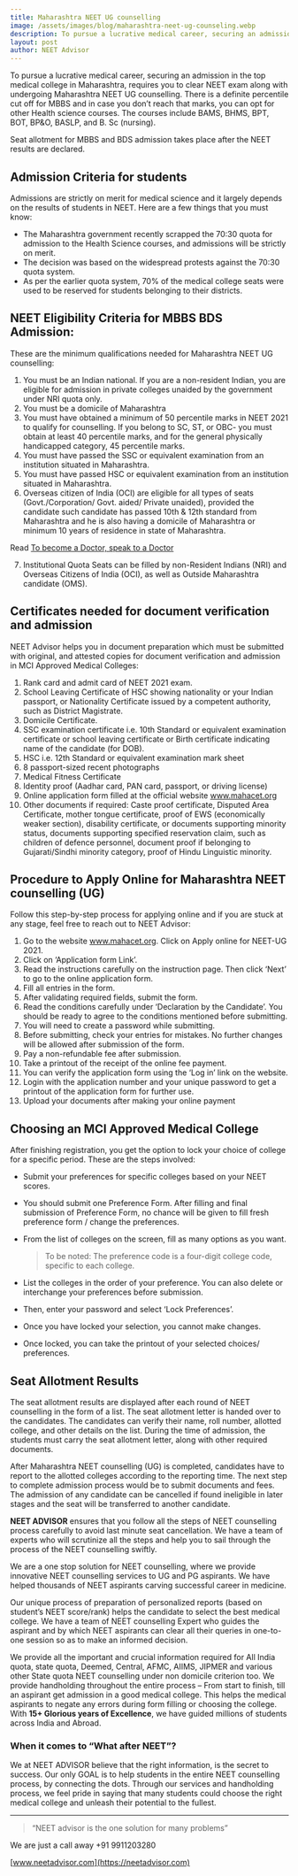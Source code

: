 ```yaml
---
title: Maharashtra NEET UG counselling
image: /assets/images/blog/maharashtra-neet-ug-counseling.webp
description: To pursue a lucrative medical career, securing an admission in the top medical college in Maharashtra, requires you to clear NEET exam along with undergoing Maharashtra NEET UG counselling.
layout: post
author: NEET Advisor
---
```


To pursue a lucrative medical career, securing an admission in the top medical college in Maharashtra, requires you to clear NEET exam along with undergoing Maharashtra NEET UG counselling. There is a definite percentile cut off for MBBS and in case you don’t reach that marks, you can opt for other Health science courses. The courses include BAMS, BHMS, BPT, BOT, BP&O, BASLP, and B. Sc (nursing).

Seat allotment for MBBS and BDS admission takes place after the NEET results are declared.

## Admission Criteria for students

Admissions are strictly on merit for medical science and it largely depends on the results of students in NEET. Here are a few things that you must know:

- The Maharashtra government recently scrapped the 70:30 quota for admission to the Health Science courses, and admissions will be strictly on merit.
- The decision was based on the widespread protests against the 70:30 quota system.
- As per the earlier quota system, 70% of the medical college seats were used to be reserved for students belonging to their districts.

## NEET Eligibility Criteria for MBBS BDS Admission:

These are the minimum qualifications needed for Maharashtra NEET UG counselling:

1. You must be an Indian national. If you are a non-resident Indian, you are eligible for admission in private colleges unaided by the government under NRI quota only.
2. You must be a domicile of Maharashtra
3. You must have obtained a minimum of 50 percentile marks in NEET 2021 to qualify for counselling. If you belong to SC, ST, or OBC- you must obtain at least 40 percentile marks, and for the general physically handicapped category, 45 percentile marks.
4. You must have passed the SSC or equivalent examination from an institution situated in Maharashtra.
5. You must have passed HSC or equivalent examination from an institution situated in Maharashtra.
6. Overseas citizen of India (OCI) are eligible for all types of seats (Govt./Corporation/ Govt. aided/ Private unaided), provided the candidate such candidate has passed 10th & 12th standard from Maharashtra and he is also having a domicile of Maharashtra or minimum 10 years of residence in state of Maharashtra.

Read [To become a Doctor, speak to a Doctor](/blog/become-doctor/)

7.  Institutional Quota Seats can be filled by non-Resident Indians (NRI) and Overseas Citizens of India (OCI), as well as Outside Maharashtra candidate (OMS).

## Certificates needed for document verification and admission

NEET Advisor helps you in document preparation which must be submitted with original, and attested copies for document verification and admission in MCI Approved Medical Colleges:

1. Rank card and admit card of NEET 2021 exam.
2. School Leaving Certificate of HSC showing nationality or your Indian passport, or Nationality Certificate issued by a competent authority, such as District Magistrate.
3. Domicile Certificate.
4. SSC examination certificate i.e. 10th Standard or equivalent examination certificate or school leaving certificate or Birth certificate indicating name of the candidate (for DOB).
5. HSC i.e. 12th Standard or equivalent examination mark sheet
6. 8 passport-sized recent photographs
7. Medical Fitness Certificate
8. Identity proof (Aadhar card, PAN card, passport, or driving license)
9. Online application form filled at the official website www.mahacet.org
10. Other documents if required: Caste proof certificate, Disputed Area Certificate, mother tongue certificate, proof of EWS (economically weaker section), disability certificate, or documents supporting minority status, documents supporting specified reservation claim, such as children of defence personnel, document proof if belonging to Gujarati/Sindhi minority category, proof of Hindu Linguistic minority.

## Procedure to Apply Online for Maharashtra NEET counselling (UG)

Follow this step-by-step process for applying online and if you are stuck at any stage, feel free to reach out to NEET Advisor:

1. Go to the website www.mahacet.org. Click on Apply online for NEET-UG 2021.
2. Click on ‘Application form Link’.
3. Read the instructions carefully on the instruction page. Then click ‘Next’ to go to the online application form.
4. Fill all entries in the form.
5. After validating required fields, submit the form.
6. Read the conditions carefully under ‘Declaration by the Candidate’. You should be ready to agree to the conditions mentioned before submitting.
7. You will need to create a password while submitting.
8. Before submitting, check your entries for mistakes. No further changes will be allowed after submission of the form.
9. Pay a non-refundable fee after submission.
10. Take a printout of the receipt of the online fee payment.
11. You can verify the application form using the ‘Log in’ link on the website.
12. Login with the application number and your unique password to get a printout of the application form for further use.
13. Upload your documents after making your online payment

## Choosing an MCI Approved Medical College

After finishing registration, you get the option to lock your choice of college for a specific period. These are the steps involved:

- Submit your preferences for specific colleges based on your NEET scores.
- You should submit one Preference Form. After filling and final submission of Preference Form, no chance will be given to fill fresh preference form / change the preferences.
- From the list of colleges on the screen, fill as many options as you want.

  > To be noted: The preference code is a four-digit college code, specific to each college.

- List the colleges in the order of your preference. You can also delete or interchange your preferences before submission.
- Then, enter your password and select ‘Lock Preferences’.
- Once you have locked your selection, you cannot make changes.
- Once locked, you can take the printout of your selected choices/ preferences.

## Seat Allotment Results

The seat allotment results are displayed after each round of NEET counselling in the form of a list. The seat allotment letter is handed over to the candidates. The candidates can verify their name, roll number, allotted college, and other details on the list. During the time of admission, the students must carry the seat allotment letter, along with other required documents.

After Maharashtra NEET counselling (UG) is completed, candidates have to report to the allotted colleges according to the reporting time. The next step to complete admission process would be to submit documents and fees. The admission of any candidate can be cancelled if found ineligible in later stages and the seat will be transferred to another candidate.

**NEET ADVISOR** ensures that you follow all the steps of NEET counselling process carefully to avoid last minute seat cancellation. We have a team of experts who will scrutinize all the steps and help you to sail through the process of the NEET counselling swiftly.

We are a one stop solution for NEET counselling, where we provide innovative NEET counselling services to UG and PG aspirants. We have helped thousands of NEET aspirants carving successful career in medicine.

Our unique process of preparation of personalized reports (based on student’s NEET score/rank) helps the candidate to select the best medical college. We have a team of NEET counselling Expert who guides the aspirant and by which NEET aspirants can clear all their queries in one-to-one session so as to make an informed decision.

We provide all the important and crucial information required for All India quota, state quota, Deemed, Central, AFMC, AIIMS, JIPMER and various other State quota NEET counselling under non domicile criterion too. We provide handholding throughout the entire process
– From start to finish, till an aspirant get admission in a good medical college. This helps the medical aspirants to negate any errors during form filling or choosing the college. With **15+ Glorious years of Excellence**, we have guided millions of students across India and Abroad.

### When it comes to “What after NEET”?

We at NEET ADVISOR believe that the right information, is the secret to success. Our only GOAL is to help students in the entire NEET counselling process, by connecting the dots. Through our services and handholding process, we feel pride in saying that many students could choose the right medical college and unleash their potential to the fullest.

<hr>

> “NEET advisor is the one solution for many problems”

We are just a call away +91 9911203280

[www.neetadvisor.com](https://neetadvisor.com)

